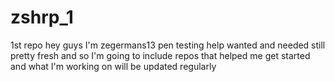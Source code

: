 # zshrp_1
1st repo
hey guys I'm zegermans13
pen testing help wanted and needed
still pretty fresh and so I'm going to include repos that helped me get started
and what I'm working on will be updated regularly 
 
